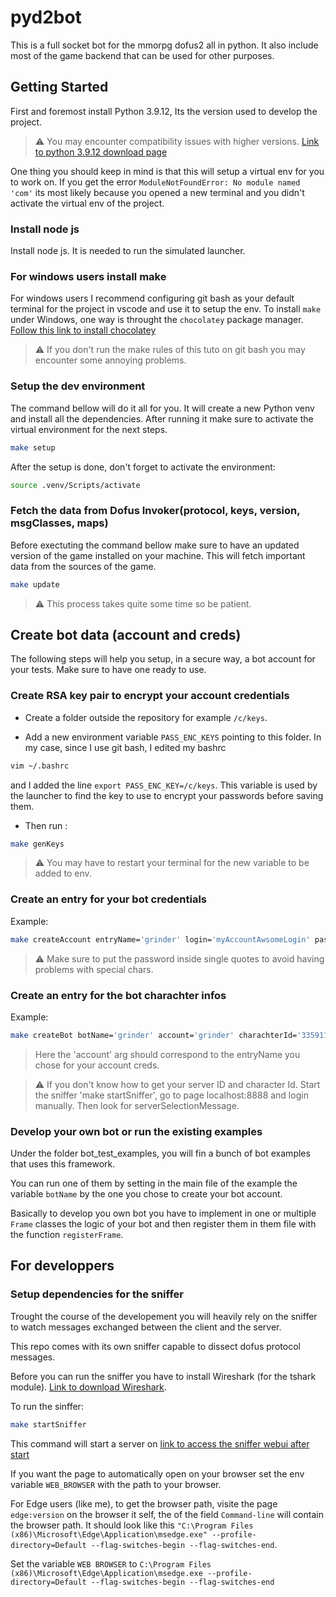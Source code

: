 # pyd2bot

This is a full socket bot for the mmorpg dofus2 all in python. It also include most of the game backend that can be used for other purposes.

## Getting Started

First and foremost install Python 3.9.12, Its the version used to develop the project.

> :warning: You may encounter compatibility issues with higher versions. [Link to python 3.9.12 download page](https://www.python.org/downloads/release/python-3912/)

One thing you should keep in mind is that this will setup a virtual env for you to work on. If you get the error `ModuleNotFoundError: No module named 'com'` its most likely because you opened a new terminal and you didn't activate the virtual env of the project.

### Install node js

Install node js. It is needed to run the simulated launcher.

### For windows users install make

For windows users I recommend configuring git bash as your default terminal for the project in vscode and use it to setup the env.
To install `make` under Windows, one way is throught the `chocolatey` package manager.
[Follow this link to install chocolatey](https://www.liquidweb.com/kb/how-to-install-chocolatey-on-windows/)

> :warning: If you don't run the make rules of this tuto on git bash you may encounter some annoying problems.

### Setup the dev environment

The command bellow will do it all for you. It will create a new Python venv and install all the dependencies.
After running it make sure to activate the virtual environment for the next steps.

```bash
make setup
```

After the setup is done, don't forget to activate the environment:

```bash
source .venv/Scripts/activate
```

### Fetch the data from Dofus Invoker(protocol, keys, version, msgClasses, maps)

Before exectuting the command bellow make sure to have an updated version of the game installed on your machine.
This will fetch important data from the sources of the game.

```bash
make update
```

> :warning: This process takes quite some time so be patient.

## Create bot data (account and creds)

The following steps will help you setup, in a secure way, a bot account for your tests. Make sure to have one ready to use.

### Create RSA key pair to encrypt your account credentials

* Create a folder outside the repository for example `/c/keys`.
  
* Add a new environment variable `PASS_ENC_KEYS` pointing to this folder. In my case, since I use git bash, I edited my bashrc
  
```bash
vim ~/.bashrc
```

and I added the line `export PASS_ENC_KEY=/c/keys`. This variable is used by the launcher to find the key to use to encrypt your passwords before saving them.

* Then run :

```bash
make genKeys
```

> :warning: You may have to restart your terminal for the new variable to be added to env.

### Create an entry for your bot credentials

Example:

```bash
make createAccount entryName='grinder' login='myAccountAwsomeLogin' password='keepThisOneSafe'
```

> :warning: Make sure to put the password inside single quotes to avoid having problems with special chars.

### Create an entry for the bot charachter infos

Example:

```bash
make createBot botName='grinder' account='grinder' charachterId='335911059666' serverId='210'
```

> Here the 'account' arg should correspond to the entryName you chose for your account creds.

> :warning: If you don't know how to get your server ID and character Id. Start the sniffer 'make startSniffer', go to page localhost:8888 and login manually. Then look for serverSelectionMessage.

### Develop your own bot or run the existing examples

Under the folder bot_test_examples, you will fin a bunch of bot examples that uses this framework.

You can run one of them by setting in the main file of the example the variable `botName` by the one you chose to create your bot account. 

Basically to develop you own bot you have to implement in one or multiple `Frame` classes the logic of your bot and then register them in them file with the function `registerFrame`.

## For developpers 

### Setup dependencies for the sniffer 

Trought the course of the developement you will heavily rely on the sniffer to watch messages exchanged between the client and the server.

This repo comes with its own sniffer capable to dissect dofus protocol messages.

Before you can run the sniffer you have to install Wireshark (for the tshark module). [Link to download Wireshark](https://www.wireshark.org/download.html).

To run the sinffer:

```bash
make startSniffer
```

This command will start a server on [link to access the sniffer webui after start](http://localhost:8888)

If you want the page to automatically open on your browser set the env variable `WEB_BROWSER` with the path to your browser. 

For Edge users (like me), to get the browser path, visite the page `edge:version` on the browser it self, the of the field `Command-line` will contain the browser path. It should look like this `"C:\Program Files (x86)\Microsoft\Edge\Application\msedge.exe" --profile-directory=Default --flag-switches-begin --flag-switches-end`.

Set the variable `WEB BROWSER` to `C:\Program Files (x86)\Microsoft\Edge\Application\msedge.exe --profile-directory=Default --flag-switches-begin --flag-switches-end`

